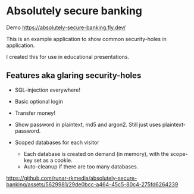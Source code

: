 # Absolutely secure banking

Demo https://absolutely-secure-banking.fly.dev/

This is an example application to show common security-holes in application.

I created this for use in educational presentations.

## Features aka glaring security-holes

- SQL-injection everywhere!
- Basic optional login
- Transfer money!
- Show password in plaintext, md5 and argon2. Still just uses plaintext-password.
- Scoped databases for each visitor

  - Each database is created on demand (in memory), with the scope-key set as a cookie.
  - Auto-cleanup if there are too many databases.




https://github.com/runar-rkmedia/absolutely-secure-banking/assets/5629981/29de0bcc-a464-45c5-80c4-275fd6264239

